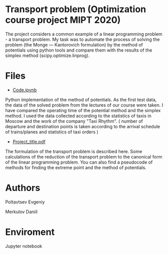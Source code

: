 # Transport problem (Optimization course project MIPT 2020)

The project considers a common example of a linear programming problem - a transport problem. My task was to automate the process of solving the problem (the Monge — Kantorovich formulation) by the method of potentials using python tools and compare them with the results of the simplex method (scipy.optimize.linprog).

# Files

* [Code.ipynb](https://github.com/EjenY-Poltavchiny/Transport-problem/blob/main/Python_code.ipynb)

Python implementation of the method of potentials. As the first test data, the data of the solved problem from the lectures of our course were taken. I have compared the operating time of the potential method and the simplex method. I used the data collected according to the statistics of taxis in Moscow and the work of the company "Taxi Rhythm". ( number of departure and destination points is taken according to the arrival schedule of trains/planes and statistics of taxi orders )

* [Project_title.pdf](https://github.com/EjenY-Poltavchiny/Transport-problem/blob/main/Project_title.pdf)

The formulation of the transport problem is described here. Some calculations of the reduction of the transport problem to the canonical form of the linear programming problem. You can also find a pseudocode of methods for finding the extreme point and the method of potentials.

# Authors 

Poltavtsev Evgeniy

Merkulov Daniil

# Enviroment

Jupyter notebook


